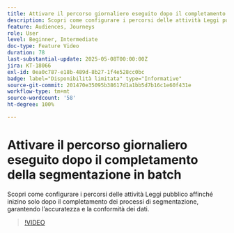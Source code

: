 ```yaml
---
title: Attivare il percorso giornaliero eseguito dopo il completamento della segmentazione in batch
description: Scopri come configurare i percorsi delle attività Leggi pubblico affinché inizino solo dopo il completamento dei processi di segmentazione, garantendo l’accuratezza e la conformità dei dati.
feature: Audiences, Journeys
role: User
level: Beginner, Intermediate
doc-type: Feature Video
duration: 78
last-substantial-update: 2025-05-08T00:00:00Z
jira: KT-18066
exl-id: 0ea0c787-e18b-489d-8b27-1f4e528cc0bc
badge: label="Disponibilità limitata" type="Informative"
source-git-commit: 201470e35095b38617d1a1bb5d7b16c1e60f431e
workflow-type: tm+mt
source-wordcount: '58'
ht-degree: 100%

---
```


# Attivare il percorso giornaliero eseguito dopo il completamento della segmentazione in batch



Scopri come configurare i percorsi delle attività Leggi pubblico affinché inizino solo dopo il completamento dei processi di segmentazione, garantendo l’accuratezza e la conformità dei dati.

>[!VIDEO](https://video.tv.adobe.com/v/3458146/?learn=on&enablevpops)
